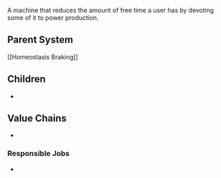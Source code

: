 A machine that reduces the amount of free time a user has by devoting some of it to power production. 
## Parent System
[[Homeostasis Braking]]
## Children
- 
## Value Chains
- 
### Responsible Jobs
-
